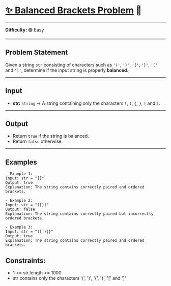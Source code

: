 # [✨ Balanced Brackets Problem](https://www.greatfrontend.com/interviews/study/blind75/questions/algo/array-balanced-brackets) 🧩

---

**Difficulty:** 🟢 Easy  

---

## Problem Statement
Given a string `str` consisting of characters such as `'('`, `')'`, `'{'`, `'}'`, `'['` and `']'`, determine if the input string is properly **balanced**.

---

## Input
- **str:** `string` → A string containing only the characters `(`, `)`, `{`, `}`, `[` and `]`.  

---

## Output
- Return `true` if the string is balanced.  
- Return `false` otherwise.

---

## Examples
```text
- Example 1:
Input: str = "[]"
Output: true
Explanation: The string contains correctly paired and ordered brackets.

- Example 2:
Input: str = "([)]"
Output: false
Explanation: The string contains correctly paired but incorrectly ordered brackets.

- Example 3:
Input: str = "([]){}"
Output: true
Explanation: The string contains correctly paired and ordered brackets.
```

## Constraints:
- 1 <= str.length <= 1000
- str contains only the characters '(', ')', '{', '}', '[' and ']'
